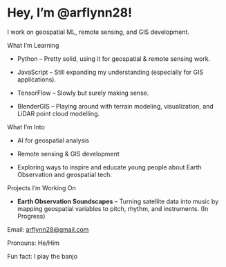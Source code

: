 # Hey, I’m @arflynn28!
I work on geospatial ML, remote sensing, and GIS development.

What I’m Learning
- Python – Pretty solid, using it for geospatial & remote sensing work.

- JavaScript – Still expanding my understanding (especially for GIS applications).

- TensorFlow – Slowly but surely making sense.

- BlenderGIS – Playing around with terrain modeling, visualization, and LiDAR point cloud modelling.

What I’m Into

- AI for geospatial analysis

- Remote sensing & GIS development

- Exploring ways to inspire and educate young people about Earth Observation and geospatial tech.

Projects I’m Working On

- **Earth Observation Soundscapes** – Turning satellite data into music by mapping geospatial variables to pitch, rhythm, and instruments. (In Progress)

Email: arflynn28@gmail.com

Pronouns: He/Him

Fun fact: I play the banjo
